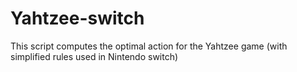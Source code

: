 # Yahtzee-switch
This script computes the optimal action for the Yahtzee game (with simplified rules used in Nintendo switch)
